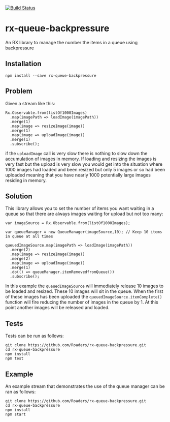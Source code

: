 [![Build Status](https://travis-ci.org/Roaders/rx-queue-backpressure.svg?branch=master)](https://travis-ci.org/Roaders/rx-queue-backpressure)

# rx-queue-backpressure
An RX library to manage the number the items in a queue using backpressure

## Installation

`npm install --save rx-queue-backpressure`

## Problem

Given a stream like this:

```
Rx.Observable.from(listOf1000Images)
  .map(imagePath => loadImage(imagePath))
  .merge(1)
  .map(image => resizeImage(image))
  .merge(1)
  .map(image => uploadImage(image))
  .merge(1)
  .subscribe();
```

if the `uploadImage` call is very slow there is nothing to slow down the accumulation of images in memory. If loading and resizing the images is very fast but the upload is very slow you would get into the situation where 1000 images had loaded and been resized but only 5 images or so had been uploaded meaning that you have nearly 1000 potentially large images residing in memory.

## Solution

This library allows you to set the number of items you want waiting in a queue so that there are always images waiting for upload but not too many:

```
var imageSource = Rx.Observable.from(listOf1000Images);

var queueManager = new QueueManager(imageSource,10); // Keep 10 items in queue at all times

queuedImageSource.map(imagePath => loadImage(imagePath))
  .merge(2)
  .map(image => resizeImage(image))
  .merge(2)
  .map(image => uploadImage(image))
  .merge(1)
  .do(() => queueManager.itemRemovedfromQueue())
  .subscribe();
```

In this example the `queuedImageSource` will immediately release 10 images to be loaded and resized. These 10 images will sit in the queue. When the first of these images has been uploaded the `queuedImageSource.itemComplete()` function will fire reducing the number of images in the queue by 1. At this point another images will be released and loaded.

## Tests

Tests can be run as follows:

```
git clone https://github.com/Roaders/rx-queue-backpressure.git
cd rx-queue-backpressure
npm install
npm test
```

## Example
An example stream that demonstrates the use of the queue manager can be ran as follows:

```
git clone https://github.com/Roaders/rx-queue-backpressure.git
cd rx-queue-backpressure
npm install
npm start
```